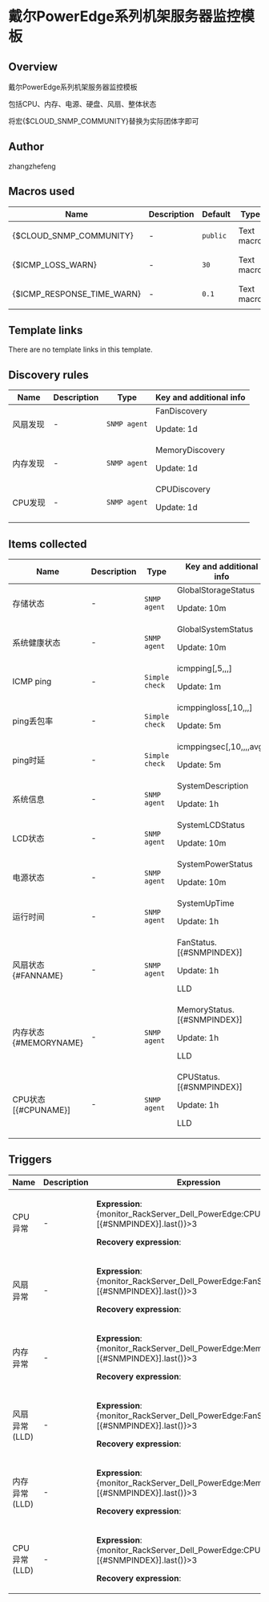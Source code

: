 # 戴尔PowerEdge系列机架服务器监控模板

## Overview

戴尔PowerEdge系列机架服务器监控模板


包括CPU、内存、电源、硬盘、风扇、整体状态


将宏{$CLOUD\_SNMP\_COMMUNITY}替换为实际团体字即可



## Author

zhangzhefeng

## Macros used

|Name|Description|Default|Type|
|----|-----------|-------|----|
|{$CLOUD_SNMP_COMMUNITY}|<p>-</p>|`public`|Text macro|
|{$ICMP_LOSS_WARN}|<p>-</p>|`30`|Text macro|
|{$ICMP_RESPONSE_TIME_WARN}|<p>-</p>|`0.1`|Text macro|
## Template links

There are no template links in this template.

## Discovery rules

|Name|Description|Type|Key and additional info|
|----|-----------|----|----|
|风扇发现|<p>-</p>|`SNMP agent`|FanDiscovery<p>Update: 1d</p>|
|内存发现|<p>-</p>|`SNMP agent`|MemoryDiscovery<p>Update: 1d</p>|
|CPU发现|<p>-</p>|`SNMP agent`|CPUDiscovery<p>Update: 1d</p>|
## Items collected

|Name|Description|Type|Key and additional info|
|----|-----------|----|----|
|存储状态|<p>-</p>|`SNMP agent`|GlobalStorageStatus<p>Update: 10m</p>|
|系统健康状态|<p>-</p>|`SNMP agent`|GlobalSystemStatus<p>Update: 10m</p>|
|ICMP ping|<p>-</p>|`Simple check`|icmpping[,5,,,]<p>Update: 1m</p>|
|ping丢包率|<p>-</p>|`Simple check`|icmppingloss[,10,,,]<p>Update: 5m</p>|
|ping时延|<p>-</p>|`Simple check`|icmppingsec[,10,,,,avg]<p>Update: 5m</p>|
|系统信息|<p>-</p>|`SNMP agent`|SystemDescription<p>Update: 1h</p>|
|LCD状态|<p>-</p>|`SNMP agent`|SystemLCDStatus<p>Update: 10m</p>|
|电源状态|<p>-</p>|`SNMP agent`|SystemPowerStatus<p>Update: 10m</p>|
|运行时间|<p>-</p>|`SNMP agent`|SystemUpTime<p>Update: 1h</p>|
|风扇状态 {#FANNAME}|<p>-</p>|`SNMP agent`|FanStatus.[{#SNMPINDEX}]<p>Update: 1h</p><p>LLD</p>|
|内存状态 {#MEMORYNAME}|<p>-</p>|`SNMP agent`|MemoryStatus.[{#SNMPINDEX}]<p>Update: 1h</p><p>LLD</p>|
|CPU状态 [{#CPUNAME}]|<p>-</p>|`SNMP agent`|CPUStatus.[{#SNMPINDEX}]<p>Update: 1h</p><p>LLD</p>|
## Triggers

|Name|Description|Expression|Priority|
|----|-----------|----------|--------|
|CPU异常|<p>-</p>|<p>**Expression**: {monitor_RackServer_Dell_PowerEdge:CPUStatus.[{#SNMPINDEX}].last()}>3</p><p>**Recovery expression**: </p>|high|
|风扇异常|<p>-</p>|<p>**Expression**: {monitor_RackServer_Dell_PowerEdge:FanStatus.[{#SNMPINDEX}].last()}>3</p><p>**Recovery expression**: </p>|high|
|内存异常|<p>-</p>|<p>**Expression**: {monitor_RackServer_Dell_PowerEdge:MemoryStatus.[{#SNMPINDEX}].last()}>3</p><p>**Recovery expression**: </p>|high|
|风扇异常 (LLD)|<p>-</p>|<p>**Expression**: {monitor_RackServer_Dell_PowerEdge:FanStatus.[{#SNMPINDEX}].last()}>3</p><p>**Recovery expression**: </p>|high|
|内存异常 (LLD)|<p>-</p>|<p>**Expression**: {monitor_RackServer_Dell_PowerEdge:MemoryStatus.[{#SNMPINDEX}].last()}>3</p><p>**Recovery expression**: </p>|high|
|CPU异常 (LLD)|<p>-</p>|<p>**Expression**: {monitor_RackServer_Dell_PowerEdge:CPUStatus.[{#SNMPINDEX}].last()}>3</p><p>**Recovery expression**: </p>|high|

